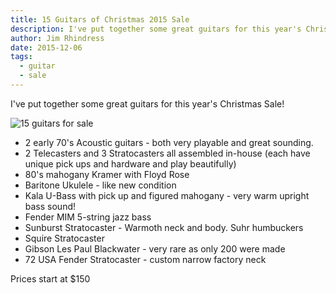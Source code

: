 ```yaml
---
title: 15 Guitars of Christmas 2015 Sale
description: I've put together some great guitars for this year's Christmas Sale!
author: Jim Rhindress
date: 2015-12-06
tags:
  - guitar
  - sale
---
```


I've put together some great guitars for this year's Christmas Sale!

<img src="/static/img/15-guitars-for-sale.jpg" alt="15 guitars for sale" style="margin-left: auto; margin-right: auto;" />

- 2 early 70's Acoustic guitars - both very playable and great sounding.
- 2 Telecasters and 3 Stratocasters all assembled in-house (each have unique pick ups and hardware and play beautifully)
- 80's mahogany Kramer with Floyd Rose
- Baritone Ukulele - like new condition
- Kala U-Bass with pick up and figured mahogany - very warm upright bass sound!
- Fender MIM 5-string jazz bass
- Sunburst Stratocaster - Warmoth neck and body. Suhr humbuckers
- Squire Stratocaster
- Gibson Les Paul Blackwater - very rare as only 200 were made
- 72 USA Fender Stratocaster - custom narrow factory neck

Prices start at $150
